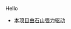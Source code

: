 <p>Hello</p>

<ul>

  <li> <a href="https://www.bilibili.com/video/BV1GJ411x7h7">本项目由石山强力驱动<a> </li>
</ul>

